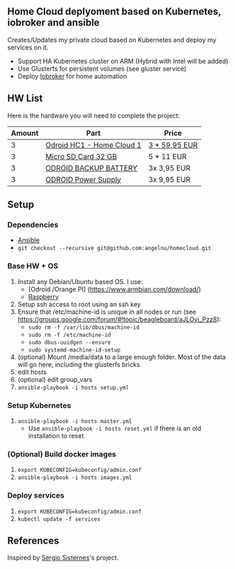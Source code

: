 ## Home Cloud deplyoment based on Kubernetes, iobroker and ansible

Creates/Updates my private cloud based on Kubernetes and deploy my services on it.

* Support HA Kubernetes cluster on ARM (Hybrid with Intel will be added)
* Use Glusterfs for persistent volumes (see gluster service)
* Deploy [Iobroker](https://github.com/ioBroker/ioBroker) for home automation

## HW List

Here is the hardware you will need to complete the project:

| Amount | Part | Price |
| ------ | ---- | ----- |
| 3 | [Odroid HC1 - Home Cloud 1](http://www.hardkernel.com/main/products/prdt_info.php?g_code=G150229074080) | [3 * 59,95 EUR](https://www.pollin.de/p/odroid-hc1-einplatinen-computer-fuer-nas-und-cluster-anwendungen-810766) |
| 3 | [Micro SD Card 32 GB](http://amzn.eu/5IMqzRx) | 5 * 11 EUR |
| 3 | [ODROID BACKUP BATTERY](https://www.pollin.de/p/odroid-backup-battery-810319) | 3x 3,95 EUR |
| 3 | [ODROID Power Supply](https://www.pollin.de/p/steckernetzteil-xing-yuan-xy-0504000-e-5-v-4-a-351773) | 3x 9,95 EUR |



## Setup

### Dependencies
* [Ansible](https://www.ansible.com/)
* `git checkout --recursive git@github.com:angelnu/homecloud.git`

### Base HW + OS
1. Install any Debian/Ubuntu based OS. I use:
   - [Odroid /Orange PI] (https://www.armbian.com/download/)
   - [Raspberry](https://github.com/hypriot/image-builder-rpi/releases/)
2. Setup ssh access to root using an ssh key
3. Ensure that /etc/machine-id is unique in all nodes or run (see https://groups.google.com/forum/#!topic/beagleboard/aJLOyi_Pzz8):
   - `sudo rm -f /var/lib/dbus/machine-id`
   - `sudo rm -f /etc/machine-id`
   - `sudo dbus-uuidgen --ensure`
   - `sudo systemd-machine-id-setup`
4. (optional) Mount /media/data to a large enough folder. Most of the data will go here, including the glusterfs bricks
5. edit hosts
6. (optional) edit group_vars
7. `ansible-playbook -i hosts setup.yml`

### Setup Kubernetes
1. `ansible-playbook -i hosts master.yml`
   - Use `ansible-playbook -i hosts reset.yml` if there is an old installation to reset

### (Optional) Build docker images
1. `export KUBECONFIG=kubeconfig/admin.conf`
2.  `ansible-playbook -i hosts images.yml`

### Deploy services
1. `export KUBECONFIG=kubeconfig/admin.conf`
2. `kubectl update -f services`



## References

Inspired by [Sergio Sisternes](https://github.com/sesispla/kubernetes-raspberry-pi)'s project.
